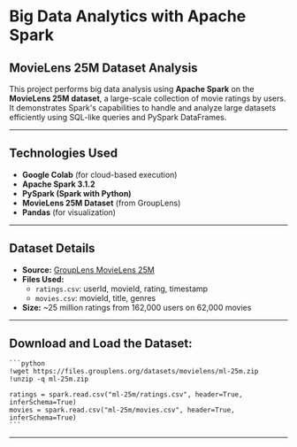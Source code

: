 # Big Data Analytics with Apache Spark  
## MovieLens 25M Dataset Analysis

This project performs big data analysis using **Apache Spark** on the **MovieLens 25M dataset**, a large-scale collection of movie ratings by users. It demonstrates Spark's capabilities to handle and analyze large datasets efficiently using SQL-like queries and PySpark DataFrames.

---

## Technologies Used
- **Google Colab** (for cloud-based execution)
- **Apache Spark 3.1.2**
- **PySpark (Spark with Python)**
- **MovieLens 25M Dataset** (from GroupLens)
- **Pandas** (for visualization)

---

## Dataset Details

- **Source:** [GroupLens MovieLens 25M](https://grouplens.org/datasets/movielens/25m/)
- **Files Used:**
  - `ratings.csv`: userId, movieId, rating, timestamp
  - `movies.csv`: movieId, title, genres
- **Size:** ~25 million ratings from 162,000 users on 62,000 movies

---


## **Download and Load the Dataset:**
    ```python
    !wget https://files.grouplens.org/datasets/movielens/ml-25m.zip
    !unzip -q ml-25m.zip

    ratings = spark.read.csv("ml-25m/ratings.csv", header=True, inferSchema=True)
    movies = spark.read.csv("ml-25m/movies.csv", header=True, inferSchema=True)
    ```

---

